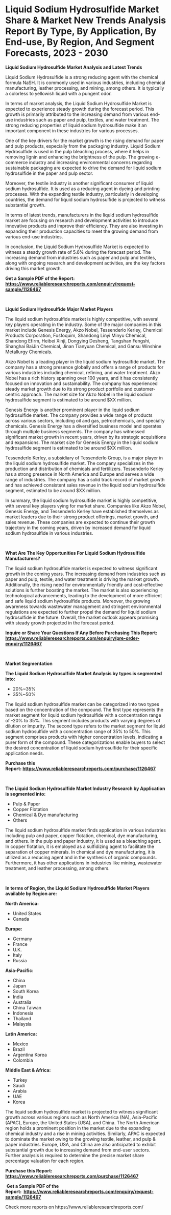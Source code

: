 <p><h1>Liquid Sodium Hydrosulfide Market Share & Market New Trends Analysis Report By Type, By Application, By End-use, By Region, And Segment Forecasts, 2023 - 2030</h1></p><p><strong>Liquid Sodium Hydrosulfide Market Analysis and Latest Trends</strong></p>
<p><p>Liquid Sodium Hydrosulfide is a strong reducing agent with the chemical formula NaSH. It is commonly used in various industries, including chemical manufacturing, leather processing, and mining, among others. It is typically a colorless to yellowish liquid with a pungent odor.</p><p>In terms of market analysis, the Liquid Sodium Hydrosulfide Market is expected to experience steady growth during the forecast period. This growth is primarily attributed to the increasing demand from various end-use industries such as paper and pulp, textiles, and water treatment. The strong reducing properties of liquid sodium hydrosulfide make it an important component in these industries for various processes.</p><p>One of the key drivers for the market growth is the rising demand for paper and pulp products, especially from the packaging industry. Liquid Sodium Hydrosulfide is used in the pulp bleaching process, where it helps in removing lignin and enhancing the brightness of the pulp. The growing e-commerce industry and increasing environmental concerns regarding sustainable packaging are expected to drive the demand for liquid sodium hydrosulfide in the paper and pulp sector.</p><p>Moreover, the textile industry is another significant consumer of liquid sodium hydrosulfide. It is used as a reducing agent in dyeing and printing processes. With the expanding textile industry, particularly in developing countries, the demand for liquid sodium hydrosulfide is projected to witness substantial growth.</p><p>In terms of latest trends, manufacturers in the liquid sodium hydrosulfide market are focusing on research and development activities to introduce innovative products and improve their efficiency. They are also investing in expanding their production capacities to meet the growing demand from various end-use industries.</p><p>In conclusion, the Liquid Sodium Hydrosulfide Market is expected to witness a steady growth rate of 5.6% during the forecast period. The increasing demand from industries such as paper and pulp and textiles, along with ongoing research and development activities, are the key factors driving this market growth.</p></p>
<p><strong>Get a Sample PDF of the Report:&nbsp; <a href="https://www.reliableresearchreports.com/enquiry/request-sample/1126467">https://www.reliableresearchreports.com/enquiry/request-sample/1126467</a></strong></p>
<p>&nbsp;</p>
<p><strong>Liquid Sodium Hydrosulfide Major Market Players</strong></p>
<p><p>The liquid sodium hydrosulfide market is highly competitive, with several key players operating in the industry. Some of the major companies in this market include Genesis Energy, Akzo Nobel, Tessenderlo Kerley, Chemical Products Corporation, Fosfoquim, Shandong Linyi Minyu Chemical, Shandong Efirm, Heibei Xinji, Dongying Desheng, Tangshan Fengshi, Shanghai BaiJin Chemical, Jinan Tianyuan Chemical, and Gansu Winshine Metallurgy Chemicals.</p><p>Akzo Nobel is a leading player in the liquid sodium hydrosulfide market. The company has a strong presence globally and offers a range of products for various industries including chemical, refining, and water treatment. Akzo Nobel has a rich history spanning over 100 years, and it has consistently focused on innovation and sustainability. The company has experienced steady market growth due to its strong product portfolio and customer-centric approach. The market size for Akzo Nobel in the liquid sodium hydrosulfide segment is estimated to be around $XX million.</p><p>Genesis Energy is another prominent player in the liquid sodium hydrosulfide market. The company provides a wide range of products across various sectors, including oil and gas, petrochemicals, and specialty chemicals. Genesis Energy has a diversified business model and operates through multiple business segments. The company has witnessed significant market growth in recent years, driven by its strategic acquisitions and expansions. The market size for Genesis Energy in the liquid sodium hydrosulfide segment is estimated to be around $XX million.</p><p>Tessenderlo Kerley, a subsidiary of Tessenderlo Group, is a major player in the liquid sodium hydrosulfide market. The company specializes in the production and distribution of chemicals and fertilizers. Tessenderlo Kerley has a strong presence in North America and Europe and serves a wide range of industries. The company has a solid track record of market growth and has achieved consistent sales revenue in the liquid sodium hydrosulfide segment, estimated to be around $XX million.</p><p>In summary, the liquid sodium hydrosulfide market is highly competitive, with several key players vying for market share. Companies like Akzo Nobel, Genesis Energy, and Tessenderlo Kerley have established themselves as market leaders due to their strong product offerings, market growth, and sales revenue. These companies are expected to continue their growth trajectory in the coming years, driven by increased demand for liquid sodium hydrosulfide in various industries.</p></p>
<p>&nbsp;</p>
<p><strong>What Are The Key Opportunities For Liquid Sodium Hydrosulfide Manufacturers?</strong></p>
<p><p>The liquid sodium hydrosulfide market is expected to witness significant growth in the coming years. The increasing demand from industries such as paper and pulp, textile, and water treatment is driving the market growth. Additionally, the rising need for environmentally friendly and cost-effective solutions is further boosting the market. The market is also experiencing technological advancements, leading to the development of more efficient and safe liquid sodium hydrosulfide products. Moreover, the growing awareness towards wastewater management and stringent environmental regulations are expected to further propel the demand for liquid sodium hydrosulfide in the future. Overall, the market outlook appears promising with steady growth projected in the forecast period.</p></p>
<p><strong>Inquire or Share Your Questions If Any Before Purchasing This Report: <a href="https://www.reliableresearchreports.com/enquiry/pre-order-enquiry/1126467">https://www.reliableresearchreports.com/enquiry/pre-order-enquiry/1126467</a></strong></p>
<p>&nbsp;</p>
<p><strong>Market Segmentation</strong></p>
<p><strong>The Liquid Sodium Hydrosulfide Market Analysis by types is segmented into:</strong></p>
<p><ul><li>20%~35%</li><li>35%~50%</li></ul></p>
<p><p>The liquid sodium hydrosulfide market can be categorized into two types based on the concentration of the compound. The first type represents the market segment for liquid sodium hydrosulfide with a concentration range of -20% to 35%. This segment includes products with varying degrees of dilution or impurity. The second type refers to the market segment for liquid sodium hydrosulfide with a concentration range of 35% to 50%. This segment comprises products with higher concentration levels, indicating a purer form of the compound. These categorizations enable buyers to select the desired concentration of liquid sodium hydrosulfide for their specific application needs.</p></p>
<p><strong>Purchase this Report:&nbsp;<a href="https://www.reliableresearchreports.com/purchase/1126467">https://www.reliableresearchreports.com/purchase/1126467</a></strong></p>
<p>&nbsp;</p>
<p><strong>The Liquid Sodium Hydrosulfide Market Industry Research by Application is segmented into:</strong></p>
<p><ul><li>Pulp & Paper</li><li>Copper Flotation</li><li>Chemical & Dye manufacturing</li><li>Others</li></ul></p>
<p><p>The liquid sodium hydrosulfide market finds application in various industries including pulp and paper, copper flotation, chemical, dye manufacturing, and others. In the pulp and paper industry, it is used as a bleaching agent. In copper flotation, it is employed as a sulfidizing agent to facilitate the separation of copper minerals. In chemical and dye manufacturing, it is utilized as a reducing agent and in the synthesis of organic compounds. Furthermore, it has other applications in industries like mining, wastewater treatment, and leather processing, among others.</p></p>
<p>&nbsp;</p>
<p><strong>In terms of Region, the Liquid Sodium Hydrosulfide Market Players available by Region are:</strong></p>
<p>
    <p> <strong> North America: </strong>
        <ul>
            <li>United States</li>
            <li>Canada</li>
        </ul>
        </p> 
    <p> <strong> Europe: </strong>
        <ul>
            <li>Germany</li>
            <li>France</li>
            <li>U.K.</li>
            <li>Italy</li>
            <li>Russia</li>
        </ul>
        </p> 
    <p> <strong> Asia-Pacific: </strong>
        <ul>
            <li>China</li>
            <li>Japan</li>
            <li>South Korea</li>
            <li>India</li>
            <li>Australia</li>
            <li>China Taiwan</li>
            <li>Indonesia</li>
            <li>Thailand</li>
            <li>Malaysia</li>
        </ul>
        </p> 
    <p> <strong> Latin America: </strong>
        <ul>
            <li>Mexico</li>
            <li>Brazil</li>
            <li>Argentina Korea</li>
            <li>Colombia</li>
        </ul>
        </p> 
    <p> <strong> Middle East & Africa: </strong>
        <ul>
            <li>Turkey</li>
            <li>Saudi</li>
            <li>Arabia</li>
            <li>UAE</li>
            <li>Korea</li>
        </ul>
    </p>
    </p>
<p><p>The liquid sodium hydrosulfide market is projected to witness significant growth across various regions such as North America (NA), Asia-Pacific (APAC), Europe, the United States (USA), and China. The North American region holds a prominent position in the market due to the expanding chemical industry and a rise in mining activities. Similarly, APAC is expected to dominate the market owing to the growing textile, leather, and pulp & paper industries. Europe, USA, and China are also anticipated to exhibit substantial growth due to increasing demand from end-user sectors. Further analysis is required to determine the precise market share percentage valuation for each region.</p></p>
<p><strong>Purchase this Report: <a href="https://www.reliableresearchreports.com/purchase/1126467">https://www.reliableresearchreports.com/purchase/1126467</a></strong></p>
<p>&nbsp;<strong>Get a Sample PDF of the Report:&nbsp;&nbsp;<a href="https://www.reliableresearchreports.com/enquiry/request-sample/1126467">https://www.reliableresearchreports.com/enquiry/request-sample/1126467</a></strong></p>
<p><strong></strong></p>
<p>Check more reports on https://www.reliableresearchreports.com/</p>